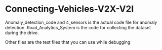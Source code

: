 # Connecting-Vehicles-V2X-V2I

Anomaly_detection_code and 4_sensors is the actual code file for anomaly detection.
Road_Analytics_System is the code for collecting the dataset during the drive.

Other files are the test files that you can use while debugging

